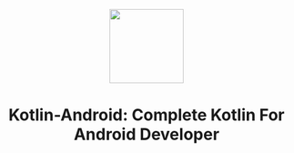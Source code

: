 <p align="center">
    <img src="https://github.com/sagardhadke/Kotlin-Android/assets/70995022/e4044b34-706a-4d9c-ab60-7bbaac16b950"
        height="130">
</p>

<h1 align="center">Kotlin-Android: Complete Kotlin For Android Developer</h1>

